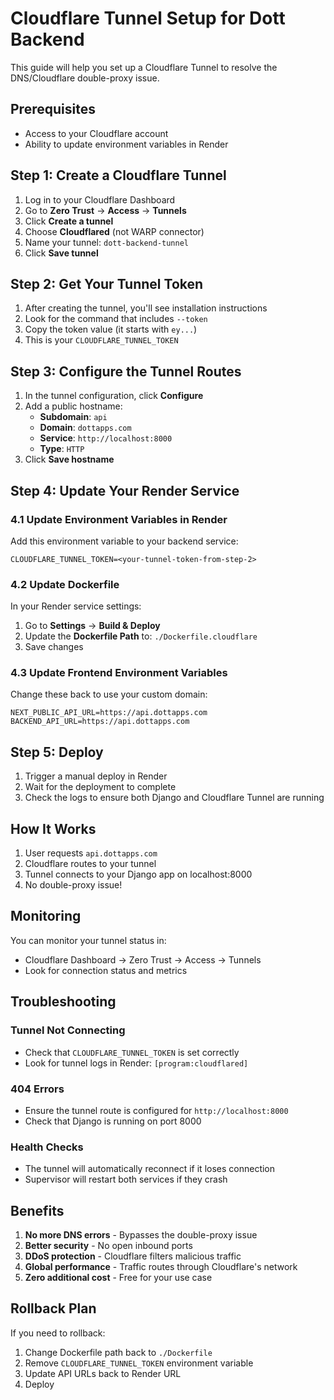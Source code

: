 # Cloudflare Tunnel Setup for Dott Backend

This guide will help you set up a Cloudflare Tunnel to resolve the DNS/Cloudflare double-proxy issue.

## Prerequisites
- Access to your Cloudflare account
- Ability to update environment variables in Render

## Step 1: Create a Cloudflare Tunnel

1. Log in to your Cloudflare Dashboard
2. Go to **Zero Trust** → **Access** → **Tunnels**
3. Click **Create a tunnel**
4. Choose **Cloudflared** (not WARP connector)
5. Name your tunnel: `dott-backend-tunnel`
6. Click **Save tunnel**

## Step 2: Get Your Tunnel Token

1. After creating the tunnel, you'll see installation instructions
2. Look for the command that includes `--token`
3. Copy the token value (it starts with `ey...`)
4. This is your `CLOUDFLARE_TUNNEL_TOKEN`

## Step 3: Configure the Tunnel Routes

1. In the tunnel configuration, click **Configure**
2. Add a public hostname:
   - **Subdomain**: `api`
   - **Domain**: `dottapps.com`
   - **Service**: `http://localhost:8000`
   - **Type**: `HTTP`
3. Click **Save hostname**

## Step 4: Update Your Render Service

### 4.1 Update Environment Variables in Render

Add this environment variable to your backend service:
```
CLOUDFLARE_TUNNEL_TOKEN=<your-tunnel-token-from-step-2>
```

### 4.2 Update Dockerfile

In your Render service settings:
1. Go to **Settings** → **Build & Deploy**
2. Update the **Dockerfile Path** to: `./Dockerfile.cloudflare`
3. Save changes

### 4.3 Update Frontend Environment Variables

Change these back to use your custom domain:
```
NEXT_PUBLIC_API_URL=https://api.dottapps.com
BACKEND_API_URL=https://api.dottapps.com
```

## Step 5: Deploy

1. Trigger a manual deploy in Render
2. Wait for the deployment to complete
3. Check the logs to ensure both Django and Cloudflare Tunnel are running

## How It Works

1. User requests `api.dottapps.com`
2. Cloudflare routes to your tunnel
3. Tunnel connects to your Django app on localhost:8000
4. No double-proxy issue!

## Monitoring

You can monitor your tunnel status in:
- Cloudflare Dashboard → Zero Trust → Access → Tunnels
- Look for connection status and metrics

## Troubleshooting

### Tunnel Not Connecting
- Check that `CLOUDFLARE_TUNNEL_TOKEN` is set correctly
- Look for tunnel logs in Render: `[program:cloudflared]`

### 404 Errors
- Ensure the tunnel route is configured for `http://localhost:8000`
- Check that Django is running on port 8000

### Health Checks
- The tunnel will automatically reconnect if it loses connection
- Supervisor will restart both services if they crash

## Benefits

1. **No more DNS errors** - Bypasses the double-proxy issue
2. **Better security** - No open inbound ports
3. **DDoS protection** - Cloudflare filters malicious traffic
4. **Global performance** - Traffic routes through Cloudflare's network
5. **Zero additional cost** - Free for your use case

## Rollback Plan

If you need to rollback:
1. Change Dockerfile path back to `./Dockerfile`
2. Remove `CLOUDFLARE_TUNNEL_TOKEN` environment variable
3. Update API URLs back to Render URL
4. Deploy